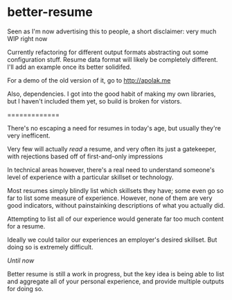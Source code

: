 better-resume
=============

Seen as I'm now advertising this to people, a short disclaimer: very much WIP right now

Currently refactoring for different output formats abstracting out some configuration stuff. Resume data format will likely be completely different. I'll add an example once its better solidifed.

For a demo of the old version of it, go to http://apolak.me

Also, dependencies. I got into the good habit of making my own libraries, but I haven't included them yet, so build is broken for vistors.

=============

There's no escaping a need for resumes in today's age, but usually they're very
inefficent.

Very few will actually *read* a resume, and very often its just a gatekeeper,
with rejections based off of first-and-only impressions

In technical areas however, there's a real need to understand someone's level of
experience with a particular skillset or technology. 

Most resumes simply blindly list which skillsets they have; some even go so far
to list some measure of experience. However, none of them are very good
indicators, without painstainking descriptions of what you actually did.

Attempting to list all of our experience would generate far too much content for
a resume.

Ideally we could tailor our experiences an employer's desired skillset. But
doing so is extremely difficult.

*Until now*

Better resume is still a work in progress, but the key idea is being able to
list and aggregate all of your personal experience, and provide multiple outputs
for doing so.
